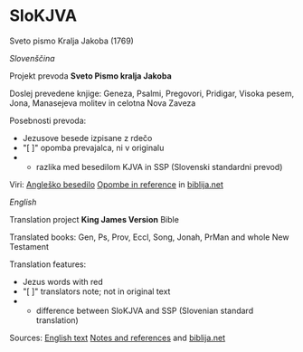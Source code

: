# SloKJVA
Sveto pismo Kralja Jakoba (1769)


*Slovenščina*

Projekt prevoda **Sveto Pismo kralja Jakoba** 

Doslej prevedene knjige: Geneza, Psalmi, Pregovori, Pridigar, Visoka pesem, Jona, Manasejeva molitev in celotna Nova Zaveza

Posebnosti prevoda: 

 - Jezusove besede izpisane z rdečo
 - "[ ]" opomba prevajalca, ni v originalu
 - * razlika med besedilom KJVA in SSP (Slovenski standardni prevod)
 
Viri: [Angleško besedilo](http://www.crosswire.org/~dmsmith/kjv2006/) [Opombe in reference](www.kingjamesbibleonline.org/Psalms–Chapter–1_Original–1611–KJV/) in [biblija.net](http://www.biblija.net/biblija.cgi?m=&id13=1&id7=1&pos=0&set=6&l=sl)



*English*

Translation project **King James Version** Bible

Translated books: Gen, Ps, Prov, Eccl, Song, Jonah, PrMan and whole New Testament

Translation features:

 - Jezus words with red
 - "[ ]" translators note; not in original text
 - * difference between SloKJVA and SSP (Slovenian standard translation)
 
Sources: [English text](http://www.crosswire.org/~dmsmith/kjv2006/) [Notes and references](www.kingjamesbibleonline.org/Psalms–Chapter–1_Original–1611–KJV/) and [biblija.net](http://www.biblija.net/biblija.cgi?m=&id13=1&id7=1&pos=0&set=6&l=sl)
